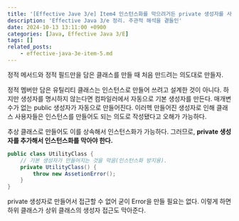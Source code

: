 ```yaml
---
title: '[Effective Jave 3/e] Item4 인스턴스화를 막으려거든 private 생성자를 사용하라'
description: 'Effective Java 3/e 정리. 주관적 해석을 곁들인'
date: 2024-10-13 13:11:00 +0900
categories: [Java, Effective Java 3/E]
tags: []
related_posts:
    - effective-java-3e-item-5.md
---
```


정적 메서드와 정적 필드만을 담은 클래스를 만들 때 처음 만드려는 의도대로 만들자.

정적 멤버만 담은 유틸리티 클래스는 인스턴스로 만들어 쓰려고 설계한 것이 아니다. 하지만 생성자를 명시하지 않는다면 컴파일러에서 자동으로 기본 생성자를 만든다.
매개변수가 없는 public 생성자가 자동으로 만들어진다. 이러헥 만들어진 생성자로 인해 클래스 사용자들은 인스턴스를 만들어도 되는 의도로 작성됐다고 오해가 가능하다.

추상 클래스로 만들어도 이를 상속해서 인스턴스화가 가능하다. 그러므로, **private 생성자를 추가해서 인스턴스화를 막아야 한다.**

```java
public class UtilityClass {
	// 기본 생성자가 만들어지는 것을 막음(인스턴스화 방지용).
	private UtilityClass() {
		throw new AssetionError();
	}
}
```
private 생성자로 만들어서 접근할 수 없어 굳이 Error을 만들 필요는 없다.
이렇게 하면 하위 클래스가 상위 클래스의 생성자 접근도 막아준다.